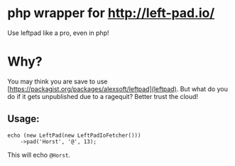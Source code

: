 # php wrapper for http://left-pad.io/

Use leftpad like a pro, even in php!

# Why?

You may think you are save to use [https://packagist.org/packages/alexsoft/leftpad](leftpad). But what do you do if it gets unpublished due to a ragequit? Better trust the cloud!

## Usage:

```
echo (new LeftPad(new LeftPadIoFetcher()))
    ->pad('Horst', '@', 13);
```

This will echo `@Horst`.
